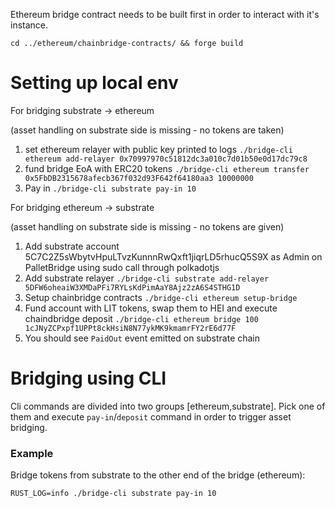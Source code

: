 Ethereum bridge contract needs to be built first in order to interact with it's instance.

`cd ../ethereum/chainbridge-contracts/ && forge build`

# Setting up local env


For bridging substrate -> ethereum

(asset handling on substrate side is missing - no tokens are taken)

1. set ethereum relayer with public key printed to logs `./bridge-cli ethereum add-relayer 0x70997970c51812dc3a010c7d01b50e0d17dc79c8`
2. fund bridge EoA with ERC20 tokens `./bridge-cli ethereum transfer 0x5FbDB2315678afecb367f032d93F642f64180aa3 10000000`
3. Pay in `./bridge-cli substrate pay-in 10`

For bridging ethereum -> substrate

(asset handling on substrate side is missing - no tokens are given)

1. Add substrate account 5C7C2Z5sWbytvHpuLTvzKunnnRwQxft1jiqrLD5rhucQ5S9X as Admin on PalletBridge using sudo call through polkadotjs
2. Add substrate relayer `./bridge-cli substrate add-relayer 5DFW6oheaiW3XMDaPFi7RYLsKdPimAaY8Ajz2zA6S4STHG1D`
3. Setup chainbridge contracts `./bridge-cli ethereum setup-bridge`
4. Fund account with LIT tokens, swap them to HEI and execute chaindbridge deposit `./bridge-cli ethereum bridge 100 1cJNyZCPxpf1UPPt8ckHsiN8N77ykMK9kmamrFY2rE6d77F`
5. You should see `PaidOut` event emitted on substrate chain

# Bridging using CLI

Cli commands are divided into two groups [ethereum,substrate]. Pick one of them and execute `pay-in`/`deposit` command in order to trigger asset bridging.

### Example
Bridge tokens from substrate to the other end of the bridge (ethereum):

`RUST_LOG=info ./bridge-cli substrate pay-in 10`